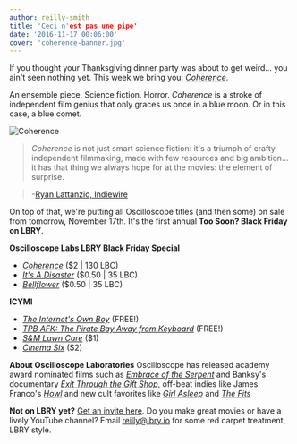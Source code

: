 ```yaml
---
author: reilly-smith
title: 'Ceci n'est pas une pipe'
date: '2016-11-17 00:06:00'
cover: 'coherence-banner.jpg'
---
```


If you thought your Thanksgiving dinner party was about to get weird... you ain't seen nothing yet. This week we bring you: [*Coherence*](https://open.lbry.io/coherence).

An ensemble piece. Science fiction. Horror. *Coherence* is a stroke of independent film genius that only graces us once in a blue moon. Or in this case, a blue comet.

![Coherence](/img/news/coherence-inline.jpg)

>*Coherence* is not just smart science fiction: it's a triumph of crafty independent filmmaking, made with few resources and big ambition... it has that thing we always hope for at the movies: the element of surprise.

> -[Ryan Lattanzio, Indiewire](http://www.indiewire.com/2014/10/how-gotham-nominee-james-ward-byrkit-made-coherence-in-5-days-with-no-script-or-budget-190468)

On top of that, we're putting all Oscilloscope titles (and then some) on sale from tomorrow, November 17th. It's the first annual **Too Soon? Black Friday on LBRY**.

**Oscilloscope Labs LBRY Black Friday Special**
- [*Coherence*](https://open.lbry.io/coherence) ($2 | 130 LBC)
- [*It's A Disaster*](https://open.lbry.io/itsadisaster) ($0.50 | 35 LBC)
- [*Bellflower*](https://open.lbry.io/bellfower) ($0.50 | 35 LBC)

**ICYMI**
- [*The Internet's Own Boy*](https://open.lbry.io/theinternetsownboy) (FREE!)
- [*TPB AFK: The Pirate Bay Away from Keyboard*](https://open.lbry.io/tpbafk) (FREE!)
- [*S&M Lawn Care*](https://open.lbry.io/smlawncare) ($1)
- [*Cinema Six*](https://open.lbry.io/cinemasix) ($2)

**About Oscilloscope Laboratories**
Oscilloscope has released academy award nominated films such as [*Embrace of the Serpent*](https://www.rottentomatoes.com/m/embrace_of_the_serpent) and Banksy's documentary [*Exit Through the Gift Shop*](https://www.rottentomatoes.com/m/exit_through_the_gift_shop), off-beat indies like James Franco's [*Howl*](https://www.rottentomatoes.com/m/1211483-howl) and new cult favorites like [*Girl Asleep*](https://www.rottentomatoes.com/m/girl_asleep_2016) and [*The Fits*](https://www.rottentomatoes.com/m/the_fits_2016)

**Not on LBRY yet?** [Get an invite here](https://lbry.io/get). Do you make great movies or have a lively YouTube channel? Email [reilly@lbry.io](mailto:reilly@lbry.io) for some red carpet treatment, LBRY style.
